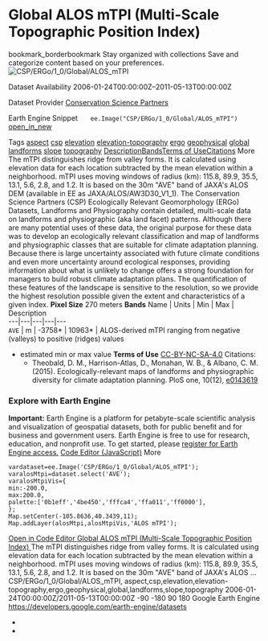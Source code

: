  
#  Global ALOS mTPI (Multi-Scale Topographic Position Index) 
bookmark_borderbookmark Stay organized with collections  Save and categorize content based on your preferences.
![CSP/ERGo/1_0/Global/ALOS_mTPI](https://developers.google.com/earth-engine/datasets/images/CSP/CSP_ERGo_1_0_Global_ALOS_mTPI_sample.png) 

Dataset Availability
    2006-01-24T00:00:00Z–2011-05-13T00:00:00Z 

Dataset Provider
     [ Conservation Science Partners ](https://www.csp-inc.org/) 

Earth Engine Snippet
     `    ee.Image("CSP/ERGo/1_0/Global/ALOS_mTPI")   ` [ open_in_new ](https://code.earthengine.google.com/?scriptPath=Examples:Datasets/CSP/CSP_ERGo_1_0_Global_ALOS_mTPI) 

Tags
     [aspect](https://developers.google.com/earth-engine/datasets/tags/aspect) [csp](https://developers.google.com/earth-engine/datasets/tags/csp) [elevation](https://developers.google.com/earth-engine/datasets/tags/elevation) [elevation-topography](https://developers.google.com/earth-engine/datasets/tags/elevation-topography) [ergo](https://developers.google.com/earth-engine/datasets/tags/ergo) [geophysical](https://developers.google.com/earth-engine/datasets/tags/geophysical) [global](https://developers.google.com/earth-engine/datasets/tags/global) [landforms](https://developers.google.com/earth-engine/datasets/tags/landforms) [slope](https://developers.google.com/earth-engine/datasets/tags/slope) [topography](https://developers.google.com/earth-engine/datasets/tags/topography)
[Description](https://developers.google.com/earth-engine/datasets/catalog/CSP_ERGo_1_0_Global_ALOS_mTPI#description)[Bands](https://developers.google.com/earth-engine/datasets/catalog/CSP_ERGo_1_0_Global_ALOS_mTPI#bands)[Terms of Use](https://developers.google.com/earth-engine/datasets/catalog/CSP_ERGo_1_0_Global_ALOS_mTPI#terms-of-use)[Citations](https://developers.google.com/earth-engine/datasets/catalog/CSP_ERGo_1_0_Global_ALOS_mTPI#citations) More
The mTPI distinguishes ridge from valley forms. It is calculated using elevation data for each location subtracted by the mean elevation within a neighborhood. mTPI uses moving windows of radius (km): 115.8, 89.9, 35.5, 13.1, 5.6, 2.8, and 1.2. It is based on the 30m "AVE" band of JAXA's ALOS DEM (available in EE as JAXA/ALOS/AW3D30_V1_1).
The Conservation Science Partners (CSP) Ecologically Relevant Geomorphology (ERGo) Datasets, Landforms and Physiography contain detailed, multi-scale data on landforms and physiographic (aka land facet) patterns. Although there are many potential uses of these data, the original purpose for these data was to develop an ecologically relevant classification and map of landforms and physiographic classes that are suitable for climate adaptation planning. Because there is large uncertainty associated with future climate conditions and even more uncertainty around ecological responses, providing information about what is unlikely to change offers a strong foundation for managers to build robust climate adaptation plans. The quantification of these features of the landscape is sensitive to the resolution, so we provide the highest resolution possible given the extent and characteristics of a given index.
**Pixel Size** 270 meters 
**Bands**
Name | Units | Min | Max | Description  
---|---|---|---|---  
`AVE` | m |  -3758*  |  10963*  | ALOS-derived mTPI ranging from negative (valleys) to positive (ridges) values  
* estimated min or max value 
**Terms of Use**
[CC-BY-NC-SA-4.0](https://spdx.org/licenses/CC-BY-NC-SA-4.0.html)
Citations:
  * Theobald, D. M., Harrison-Atlas, D., Monahan, W. B., & Albano, C. M. (2015). Ecologically-relevant maps of landforms and physiographic diversity for climate adaptation planning. PloS one, 10(12), [e0143619](https://journals.plos.org/plosone/article?id=10.1371/journal.pone.0143619)


### Explore with Earth Engine
**Important:** Earth Engine is a platform for petabyte-scale scientific analysis and visualization of geospatial datasets, both for public benefit and for business and government users. Earth Engine is free to use for research, education, and nonprofit use. To get started, please [register for Earth Engine access.](https://console.cloud.google.com/earth-engine)
[Code Editor (JavaScript)](https://developers.google.com/earth-engine/datasets/catalog/CSP_ERGo_1_0_Global_ALOS_mTPI#code-editor-javascript-sample) More
```
vardataset=ee.Image('CSP/ERGo/1_0/Global/ALOS_mTPI');
varalosMtpi=dataset.select('AVE');
varalosMtpiVis={
min:-200.0,
max:200.0,
palette:['0b1eff','4be450','fffca4','ffa011','ff0000'],
};
Map.setCenter(-105.8636,40.3439,11);
Map.addLayer(alosMtpi,alosMtpiVis,'ALOS mTPI');
```
[ Open in Code Editor ](https://code.earthengine.google.com/?scriptPath=Examples:Datasets/CSP/CSP_ERGo_1_0_Global_ALOS_mTPI)
[ Global ALOS mTPI (Multi-Scale Topographic Position Index) ](https://developers.google.com/earth-engine/datasets/catalog/CSP_ERGo_1_0_Global_ALOS_mTPI)
The mTPI distinguishes ridge from valley forms. It is calculated using elevation data for each location subtracted by the mean elevation within a neighborhood. mTPI uses moving windows of radius (km): 115.8, 89.9, 35.5, 13.1, 5.6, 2.8, and 1.2. It is based on the 30m "AVE" band of JAXA's ALOS …
CSP/ERGo/1_0/Global/ALOS_mTPI, aspect,csp,elevation,elevation-topography,ergo,geophysical,global,landforms,slope,topography 
2006-01-24T00:00:00Z/2011-05-13T00:00:00Z
-90 -180 90 180 
Google Earth Engine
https://developers.google.com/earth-engine/datasets
  * [ ](https://doi.org/https://www.csp-inc.org/)
  * [ ](https://doi.org/https://developers.google.com/earth-engine/datasets/catalog/CSP_ERGo_1_0_Global_ALOS_mTPI)



